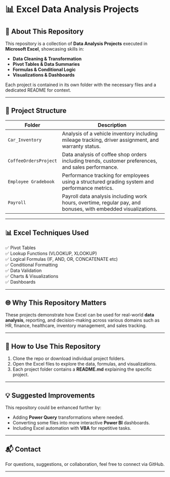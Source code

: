 # 📊 Excel Data Analysis Projects

## 📑 About This Repository
This repository is a collection of **Data Analysis Projects** executed in **Microsoft Excel**, showcasing skills in:

- **Data Cleaning & Transformation**
- **Pivot Tables & Data Summaries**
- **Formulas & Conditional Logic**
- **Visualizations & Dashboards**

Each project is contained in its own folder with the necessary files and a dedicated README for context.

---

## 📁 Project Structure

| Folder                   | Description |
|------------------|--------------|
| `Car_Inventory`          | Analysis of a vehicle inventory including mileage tracking, driver assignment, and warranty status. |
| `CoffeeOrdersProject`    | Data analysis of coffee shop orders including trends, customer preferences, and sales performance. |
| `Employee Gradebook`     | Performance tracking for employees using a structured grading system and performance metrics. |
| `Payroll`                 | Payroll data analysis including work hours, overtime, regular pay, and bonuses, with embedded visualizations. |

---

## 📊 Excel Techniques Used
✅ Pivot Tables  
✅ Lookup Functions (VLOOKUP, XLOOKUP)  
✅ Logical Formulas (IF, AND, OR, CONCATENATE etc)  
✅ Conditional Formatting  
✅ Data Validation  
✅ Charts & Visualizations  
✅ Dashboards  

---

## 🌐 Why This Repository Matters
These projects demonstrate how Excel can be used for real-world **data analysis**, reporting, and decision-making across various domains such as HR, finance, healthcare, inventory management, and sales tracking.

---

## 🚀 How to Use This Repository
1. Clone the repo or download individual project folders.
2. Open the Excel files to explore the data, formulas, and visualizations.
3. Each project folder contains a **README.md** explaining the specific project.

---

## 💡 Suggested Improvements
This repository could be enhanced further by:
- Adding **Power Query** transformations where needed.
- Converting some files into more interactive **Power BI** dashboards.
- Including Excel automation with **VBA** for repetitive tasks.

---

## 📬 Contact
For questions, suggestions, or collaboration, feel free to connect via GitHub.

---


